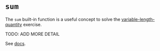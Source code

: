 # `sum`

The `sum` built-in function is a useful concept to solve the [variable-length-quantity][variable-length-quantity] exercise.

TODO: ADD MORE DETAIL

See [docs][docs].

[docs]: https://docs.python.org/3/library/functions.html#sum
[variable-length-quantity]: ../../exercise-concepts/variable-length-quantity.md
